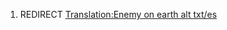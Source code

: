 1.  REDIRECT [Translation:Enemy on earth alt
    txt/es](Translation:Enemy_on_earth_alt_txt/es "wikilink")